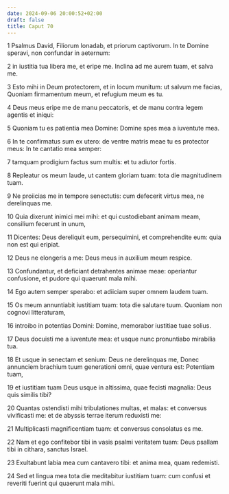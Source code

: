 ```yaml
---
date: 2024-09-06 20:00:52+02:00
draft: false
title: Caput 70
---
```





1 Psalmus David, Filiorum Ionadab, et priorum captivorum. In te Domine speravi, non confundar in aeternum:

2 in iustitia tua libera me, et eripe me. Inclina ad me aurem tuam, et salva me.

3 Esto mihi in Deum protectorem, et in locum munitum: ut salvum me facias, Quoniam firmamentum meum, et refugium meum es tu.

4 Deus meus eripe me de manu peccatoris, et de manu contra legem agentis et iniqui:

5 Quoniam tu es patientia mea Domine: Domine spes mea a iuventute mea.

6 In te confirmatus sum ex utero: de ventre matris meae tu es protector meus: In te cantatio mea semper:

7 tamquam prodigium factus sum multis: et tu adiutor fortis.

8 Repleatur os meum laude, ut cantem gloriam tuam: tota die magnitudinem tuam.

9 Ne proiicias me in tempore senectutis: cum defecerit virtus mea, ne derelinquas me.

10 Quia dixerunt inimici mei mihi: et qui custodiebant animam meam, consilium fecerunt in unum,

11 Dicentes: Deus dereliquit eum, persequimini, et comprehendite eum: quia non est qui eripiat.

12 Deus ne elongeris a me: Deus meus in auxilium meum respice.

13 Confundantur, et deficiant detrahentes animae meae: operiantur confusione, et pudore qui quaerunt mala mihi.

14 Ego autem semper sperabo: et adiiciam super omnem laudem tuam.

15 Os meum annuntiabit iustitiam tuam: tota die salutare tuum. Quoniam non cognovi litteraturam,

16 introibo in potentias Domini: Domine, memorabor iustitiae tuae solius.

17 Deus docuisti me a iuventute mea: et usque nunc pronuntiabo mirabilia tua.

18 Et usque in senectam et senium: Deus ne derelinquas me, Donec annunciem brachium tuum generationi omni, quae ventura est: Potentiam tuam,

19 et iustitiam tuam Deus usque in altissima, quae fecisti magnalia: Deus quis similis tibi?

20 Quantas ostendisti mihi tribulationes multas, et malas: et conversus vivificasti me: et de abyssis terrae iterum reduxisti me:

21 Multiplicasti magnificentiam tuam: et conversus consolatus es me.

22 Nam et ego confitebor tibi in vasis psalmi veritatem tuam: Deus psallam tibi in cithara, sanctus Israel.

23 Exultabunt labia mea cum cantavero tibi: et anima mea, quam redemisti.

24 Sed et lingua mea tota die meditabitur iustitiam tuam: cum confusi et reveriti fuerint qui quaerunt mala mihi.

